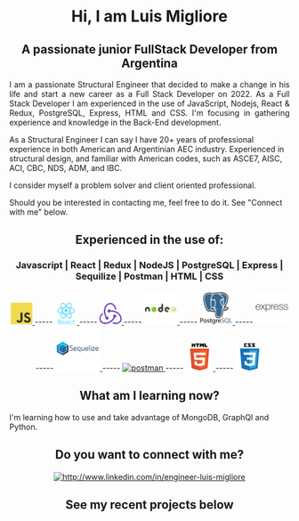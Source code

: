 <h1 align="center">Hi, I am Luis Migliore</h1>
<h2 align="center">A passionate junior FullStack Developer from Argentina</h2>
<p align="justify" >
I am a passionate Structural Engineer that decided to make a change in his life and start a new career as a Full Stack Developer on 2022. As a Full Stack Developer I am experienced in the use of JavaScript, Nodejs, React & Redux, PostgreSQL, Express, HTML and CSS. I'm focusing in gathering experience and knowledge in the Back-End development.

As a Structural Engineer I can say I have 20+ years of professional experience in both American and Argentinian AEC industry. Experienced in structural design, and familiar with American codes, such as ASCE7, AISC, ACI, CBC, NDS, ADM, and IBC.

I consider myself a problem solver and client oriented professional.

Should you be interested in contacting me, feel free to do it. See "Connect with me" below.
</p>



<h2 align="center">Experienced in the use of:</h2>


<h3 align="center">Javascript | React | Redux | NodeJS | PostgreSQL | Express | Sequilize | Postman | HTML | CSS</h3>

<p align="center" >
<a href="https://developer.mozilla.org/en-US/docs/Web/JavaScript" target="_blank" rel="noreferrer"> <img src="https://raw.githubusercontent.com/devicons/devicon/master/icons/javascript/javascript-original.svg" alt="javascript" width="40" height="40"/> </a>
<span> ----- </span>
<a href="https://reactjs.org/" target="_blank" rel="noreferrer"> <img src="https://raw.githubusercontent.com/devicons/devicon/master/icons/react/react-original-wordmark.svg" alt="react" width="40" height="40"/> </a>
<span> ----- </span>
<a href="https://redux.js.org" target="_blank" rel="noreferrer"> <img src="https://raw.githubusercontent.com/devicons/devicon/master/icons/redux/redux-original.svg" alt="redux" width="40" height="40"/> </a>
  <span> ----- </span>
<a href="https://nodejs.org" target="_blank" rel="noreferrer"> <img src="https://raw.githubusercontent.com/devicons/devicon/master/icons/nodejs/nodejs-original-wordmark.svg" alt="nodejs" width="60" height="60"/> </a>
  <span> ----- </span>
<a href="https://www.postgresql.org" target="_blank" rel="noreferrer"> <img src="https://raw.githubusercontent.com/devicons/devicon/master/icons/postgresql/postgresql-original-wordmark.svg" alt="postgresql" width="60" height="60"/> </a>
  <span> ----- </span>
<a href="https://expressjs.com" target="_blank" rel="noreferrer"> <img src="https://raw.githubusercontent.com/devicons/devicon/master/icons/express/express-original-wordmark.svg" alt="express" width="60" height="60"/> </a>
  <span> ----- </span>
<a href="https://sequelize.org" target="_blank" rel="noreferrer"> <img src="https://raw.githubusercontent.com/devicons/devicon/master/icons/sequelize/sequelize-original-wordmark.svg" alt="sequelize" width="80" height="80"/> </a>
  <span> ----- </span>
<a href="https://postman.com" target="_blank" rel="noreferrer"> <img src="https://www.vectorlogo.zone/logos/getpostman/getpostman-icon.svg" alt="postman" width="40" height="40"/> </a>
  <span> ----- </span>
<a href="https://www.w3.org/html/" target="_blank" rel="noreferrer"> <img src="https://raw.githubusercontent.com/devicons/devicon/master/icons/html5/html5-original-wordmark.svg" alt="html5" width="50" height="50"/> </a>
  <span> ----- </span>
<a href="https://www.w3schools.com/css/" target="_blank" rel="noreferrer"> <img src="https://raw.githubusercontent.com/devicons/devicon/master/icons/css3/css3-original-wordmark.svg" alt="css3" width="50" height="50"/> </a>
</p>


<h2 align="center">What am I learning now?</h2>
<p align="left">
I'm learning how to use and take advantage of MongoDB, GraphQl and Python.
</p>


<h2 align="center">Do you want to connect with me?</h2>

<p align="center">
<a href="https://linkedin.com/in/http://www.linkedin.com/in/engineer-luis-migliore" target="blank"><img align="center" src="https://raw.githubusercontent.com/rahuldkjain/github-profile-readme-generator/master/src/images/icons/Social/linked-in-alt.svg" alt="http://www.linkedin.com/in/engineer-luis-migliore" height="30" width="40" /></a>
</p>

<h2 align="center">See my recent projects below</h2>
